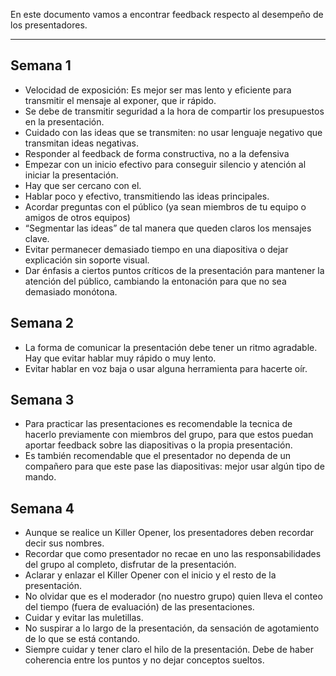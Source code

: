 En este documento vamos a encontrar feedback respecto al desempeño de los presentadores.
****
## Semana 1
+  Velocidad de exposición: Es mejor ser mas lento y eficiente para transmitir el mensaje al exponer, que ir rápido.
+ Se debe de transmitir seguridad a la hora de compartir los presupuestos en la presentación.
+ Cuidado con las ideas que se transmiten: no usar lenguaje negativo que transmitan ideas negativas.
+ Responder al feedback de forma constructiva, no a la defensiva
+ Empezar con un inicio efectivo para conseguir silencio y atención al iniciar la presentación.
+ Hay que ser cercano con el.
+ Hablar poco y efectivo, transmitiendo las ideas principales.
+ Acordar preguntas con el público (ya sean miembros de tu equipo o amigos de otros equipos)
+ “Segmentar las ideas” de tal manera que queden claros los mensajes clave.
+ Evitar permanecer demasiado tiempo en una diapositiva o dejar explicación sin soporte visual.
+ Dar énfasis a ciertos puntos críticos de la presentación para mantener la atención del público, cambiando la entonación para que no sea demasiado monótona.

## Semana 2
+ La forma de comunicar la presentación debe tener un ritmo agradable. Hay que evitar hablar muy rápido o muy lento.
+ Evitar hablar en voz baja o usar alguna herramienta para hacerte oír.

## Semana 3
+ Para practicar las presentaciones es recomendable la tecnica de hacerlo previamente con miembros del grupo, para que estos puedan aportar feedback sobre las diapositivas o la propia presentación.
+ Es también recomendable que el presentador no dependa de un compañero para que este pase las diapositivas: mejor usar algún tipo de mando.

## Semana 4
+ Aunque se realice un Killer Opener, los presentadores deben recordar decir sus nombres.
+ Recordar que como presentador no recae en uno las responsabilidades del grupo al completo, disfrutar de la presentación.
+ Aclarar y enlazar el Killer Opener con el inicio y el resto de la presentación.
+ No olvidar que es el moderador (no nuestro grupo) quien lleva el conteo del tiempo (fuera de evaluación) de las presentaciones.
+ Cuidar y evitar las muletillas.
+ No suspirar a lo largo de la presentación, da sensación de agotamiento de lo que se está contando.
+ Siempre cuidar y tener claro el hilo de la presentación. Debe de haber coherencia entre los puntos y no dejar conceptos sueltos.

